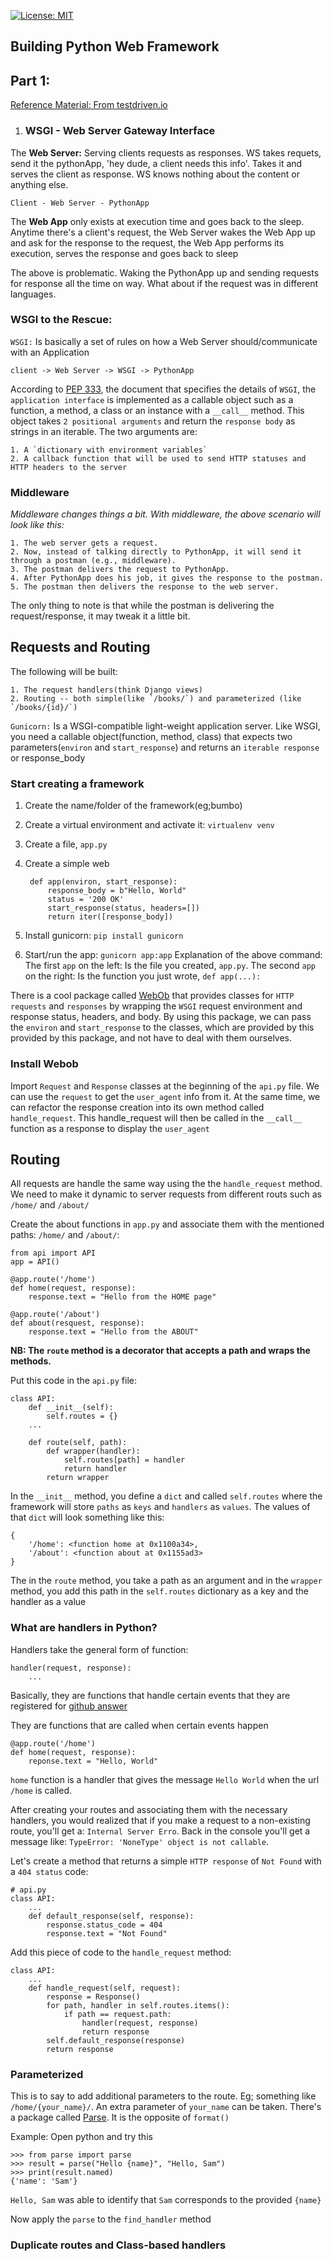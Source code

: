
[![License: MIT](https://img.shields.io/badge/License-MIT-yellow.svg)](https://opensource.org/licenses/MIT)


## Building Python Web Framework
## Part 1:
[Reference Material: From testdriven.io](https://testdriven.io/payments/python-web-framework/)

1. ### WSGI - Web Server Gateway Interface
The **Web Server:**
Serving clients requests as responses. WS takes requets, send it the pythonApp, 'hey dude, a client needs this info'. Takes it and serves the client as response. WS knows nothing about the content or anything else.

    Client - Web Server - PythonApp

The **Web App** only exists at execution time and goes back to the sleep. Anytime there's a client's request, the Web Server wakes the Web App up and ask for the response to the request, the Web App performs its execution, serves the response and goes back to sleep

The above is problematic. Waking the PythonApp up and sending requests for response all the time on way. What about if the request was in different languages.

### WSGI to the Rescue:
`WSGI:` Is basically a set of rules on how a Web Server should/communicate with an Application

    client -> Web Server -> WSGI -> PythonApp

According to [PEP 333](https://www.python.org/dev/peps/pep-0333/#the-application-framework-side), the document that specifies the details of `WSGI`, the `application interface` is implemented as a callable object such as a function, a method, a class or an instance with a `__call__` method. This object takes `2 positional arguments` and return the `response body` as strings in an iterable. The two arguments are:

    1. A `dictionary with environment variables` 
    2. A callback function that will be used to send HTTP statuses and HTTP headers to the server

### Middleware
*Middleware changes things a bit. With middleware, the above scenario will look like this:*

    1. The web server gets a request.
    2. Now, instead of talking directly to PythonApp, it will send it through a postman (e.g., middleware).
    3. The postman delivers the request to PythonApp.
    4. After PythonApp does his job, it gives the response to the postman.
    5. The postman then delivers the response to the web server.

The only thing to note is that while the postman is delivering the request/response, it may tweak it a little bit.

## Requests and Routing
The following will be built:

    1. The request handlers(think Django views)
    2. Routing -- both simple(like `/books/`) and parameterized (like `/books/{id}/`)

`Gunicorn:` Is a WSGI-compatible light-weight application server. Like WSGI, you need a callable object(function, method, class) that expects two parameters(`environ` and `start_response`) and returns an `iterable response` or response_body

### Start creating a framework
1. Create the name/folder of the framework(eg;bumbo)
2. Create a virtual environment and activate it: `virtualenv venv`
3. Create a file, `app.py`
4. Create a simple web

        def app(environ, start_response):
            response_body = b"Hello, World"
            status = '200 OK'
            start_response(status, headers=[])
            return iter([response_body])

5. Install gunicorn: `pip install gunicorn`
6. Start/run the app: `gunicorn app:app`
    Explanation of the above command:
    The first `app` on the left: Is the file you created, `app.py`.
    The second `app` on the right: Is the function you just wrote, `def app(...):`

There is a cool package called [WebOb](https://pypi.org/project/WebOb/) that provides classes for `HTTP` `requests` and `responses` by wrapping the `WSGI` request environment and response status, headers, and body. By using this package, we can pass the `environ` and `start_response` to the classes, which are provided by this provided by this package, and not have to deal with them ourselves. 

### Install Webob
Import `Request` and `Response` classes at the beginning of the `api.py` file.
We can use the `request` to get the `user_agent` info from it. At the same time, we can refactor the response creation into its own method called `handle_request`. This handle_request will then be called in the `__call__` function as a response to display the `user_agent`


## Routing
All requests are handle the same way using the the `handle_request` method. We need to make it dynamic to server requests from different routs such as `/home/` and `/about/`

Create the about functions in `app.py` and associate them with the mentioned paths: `/home/` and `/about/`:

    from api import API
    app = API()

    @app.route('/home')
    def home(request, response):
        response.text = "Hello from the HOME page"

    @app.route('/about')
    def about(resquest, response):
        response.text = "Hello from the ABOUT"

**NB: The `route` method is a decorator that accepts a path and wraps the methods.**

Put this code in the `api.py` file:

    class API:
        def __init__(self):
            self.routes = {}
        ...

        def route(self, path):
            def wrapper(handler):
                self.routes[path] = handler
                return handler
            return wrapper

In the `__init__` method, you define a `dict` and called `self.routes` where the framework will store `paths` as `keys` and `handlers` as `values`. The values of that `dict` will look something like this:

    {
        '/home': <function home at 0x1100a34>,
        '/about': <function about at 0x1155ad3>
    }

The in the  `route` method, you take a path as an argument and in the `wrapper` method, you add this path in the `self.routes` dictionary as a key and the handler as a value

### What are handlers in Python?
Handlers take the general form of function:

    handler(request, response):
        ...

Basically, they are functions that handle certain events that they are registered for [github answer](https://stackoverflow.com/questions/58628653/what-are-handlers-in-python-in-plain-english)

They are functions that are called when certain events happen

    @app.route('/home')
    def home(request, response):
        reponse.text = "Hello, World"
    
`home` function is a handler that gives the message `Hello World` when the url `/home` is called. 

After creating your routes and associating them with the necessary handlers, you would realized that if you make a request to a non-existing route, you'll get a: `Internal Server Erro`. Back in the console you'll get a message like: `TypeError: 'NoneType' object is not callable`.

Let's create a method that returns a simple `HTTP response` of `Not Found` with a `404 status` code:

    # api.py
    class API:
        ...
        def default_response(self, response):
            response.status_code = 404
            response.text = "Not Found"

Add this piece of code to the `handle_request` method:

    class API:
        ...
        def handle_request(self, request):
            response = Response()
            for path, handler in self.routes.items():
                if path == request.path:
                    handler(request, response)
                    return response
            self.default_response(response)
            return response 


### Parameterized
This is to say to add additional parameters to the route. Eg; something like `/home/{your_name}/`. An extra parameter of `your_name` can be taken. There's a package called [Parse](https://pypi.org/project/parse/). It is the opposite of `format()`

Example: Open python and try this

    >>> from parse import parse
    >>> result = parse("Hello {name}", "Hello, Sam")
    >>> print(result.named)
    {'name': 'Sam'}

`Hello, Sam` was able to identify that `Sam` corresponds to the provided `{name}`

Now apply the `parse` to the `find_handler` method

### Duplicate routes and Class-based handlers